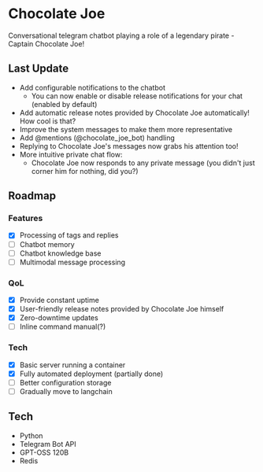 # Chocolate Joe

Conversational telegram chatbot playing a role of a legendary pirate - Captain Chocolate Joe!

## Last Update

- Add configurable notifications to the chatbot
  - You can now enable or disable release notifications for your chat (enabled by default)
- Add automatic release notes provided by Chocolate Joe automatically! How cool is that?
- Improve the system messages to make them more representative
- Add @mentions (@chocolate_joe_bot) handling
- Replying to Chocolate Joe's messages now grabs his attention too!
- More intuitive private chat flow:
  - Chocolate Joe now responds to any private message (you didn't just corner him for nothing, did you?)

## Roadmap

### Features

- [x] Processing of tags and replies
- [ ] Chatbot memory
- [ ] Chatbot knowledge base
- [ ] Multimodal message processing

### QoL

- [x] Provide constant uptime
- [x] User-friendly release notes provided by Chocolate Joe himself
- [x] Zero-downtime updates
- [ ] Inline command manual(?)

### Tech

- [x] Basic server running a container
- [x] Fully automated deployment (partially done)
- [ ] Better configuration storage
- [ ] Gradually move to langchain

## Tech

- Python
- Telegram Bot API
- GPT-OSS 120B
- Redis
